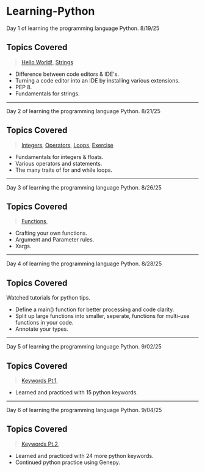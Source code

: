 # Learning-Python
Day 1 of learning the programming language Python. 8/19/25

## Topics Covered 
>[Hello World!](1_app.py), [Strings](2_Strings.py)

* Difference between code editors & IDE's.
* Turning a code editor into an IDE by installing various extensions.
* PEP 8.
* Fundamentals for strings.
---
Day 2 of learning the programming language Python. 8/21/25

## Topics Covered 
>[Integers](3_Numbers.py), [Operators](4_programming.py), [Loops](5_loops.py), [Exercise](6_exercise_01.py)

* Fundamentals for integers & floats.
* Various operators and statements.
* The many traits of for and while loops.
---
Day 3 of learning the programming language Python. 8/26/25

## Topics Covered 
>[Functions](7_functions.py),

* Crafting your own functions.
* Argument and Parameter rules.
* Xargs.

---
Day 4 of learning the programming language Python. 8/28/25

## Topics Covered 
Watched tutorials for python tips.

* Define a main() function for better processing and code clarity.
* Split up large functions into smaller, seperate, functions for multi-use functions in your code.
* Annotate your types.
---
Day 5 of learning the programming language Python. 9/02/25

## Topics Covered 
>[Keywords Pt.1](8_keywords.py),

* Learned and practiced with 15 python keywords.
---
Day 6 of learning the programming language Python. 9/04/25

## Topics Covered 
>[Keywords Pt.2](8_keywords.py),

* Learned and practiced with 24 more python keywords.
* Continued python practice using Genepy.

